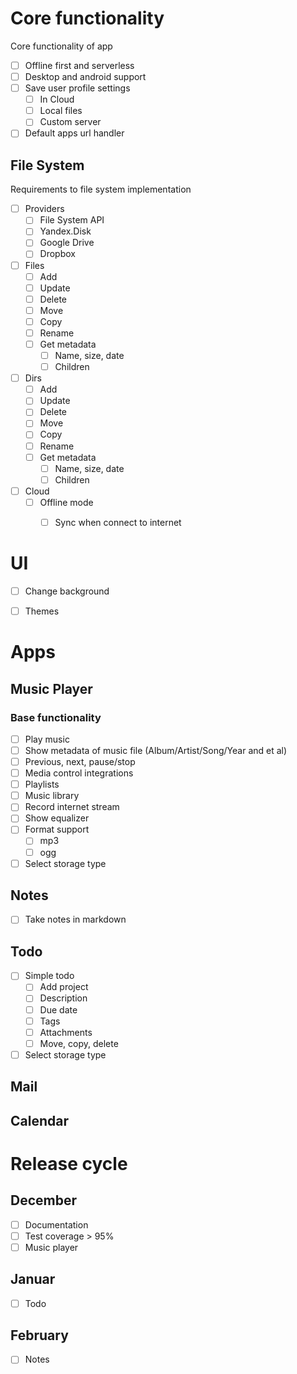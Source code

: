 # Core functionality
Core functionality of app
- [ ] Offline first and serverless
- [ ] Desktop and android support
- [ ] Save user profile settings
  - [ ] In Cloud
  - [ ] Local files
  - [ ] Custom server
- [ ] Default apps url handler 

## File System
Requirements to file system implementation

- [ ] Providers
  - [ ] File System API
  - [ ] Yandex.Disk
  - [ ] Google Drive
  - [ ] Dropbox
- [ ] Files
  - [ ] Add
  - [ ] Update
  - [ ] Delete
  - [ ] Move
  - [ ] Copy
  - [ ] Rename
  - [ ] Get metadata
    - [ ] Name, size, date
    - [ ] Children
- [ ] Dirs
  - [ ] Add
  - [ ] Update
  - [ ] Delete
  - [ ] Move
  - [ ] Copy
  - [ ] Rename
  - [ ] Get metadata
    - [ ] Name, size, date
    - [ ] Children
- [ ] Cloud
  - [ ] Offline mode 
    - [ ] Sync when connect to internet


# UI
- [ ] Change background
- [ ] Themes


# Apps

## Music Player

### Base functionality
- [ ] Play music
- [ ] Show metadata of music file (Album/Artist/Song/Year and et al)
- [ ] Previous, next, pause/stop
- [ ] Media control integrations
- [ ] Playlists
- [ ] Music library
- [ ] Record internet stream
- [ ] Show equalizer
- [ ] Format support
  - [ ] mp3
  - [ ] ogg
- [ ] Select storage type 

## Notes

- [ ] Take notes in markdown

## Todo

- [ ] Simple todo
  - [ ] Add project
  - [ ] Description
  - [ ] Due date
  - [ ] Tags
  - [ ] Attachments
  - [ ] Move, copy, delete
- [ ] Select storage type

## Mail
## Calendar

# Release cycle

## December
- [ ] Documentation
- [ ] Test coverage > 95%
- [ ] Music player

## Januar
- [ ] Todo

## February
- [ ] Notes